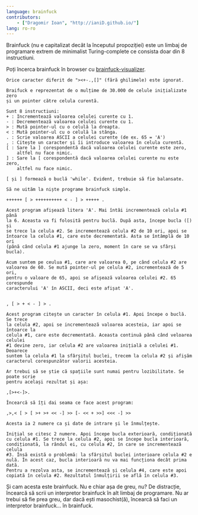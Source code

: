 ```yaml
---
language: brainfuck
contributors:
    - ["Dragomir Ioan", "http://ianiD.github.io/"]
lang: ro-ro
---
```


Brainfuck (nu e capitalizat decăt la începutul propoziției) este un limbaj de
programare extrem de minimalist Turing-complete ce consista doar din 8 instructiuni.

Poți încerca brainfuck în browser cu [brainfuck-visualizer](http://fatiherikli.github.io/brainfuck-visualizer/).

```
Orice caracter diferit de "><+-.,[]" (fără ghilimele) este ignorat.

Braifuck e reprezentat de o mulțime de 30.000 de celule inițializate zero
și un pointer către celula curentă.

Sunt 8 instructiuni:
+ : Incrementează valoarea celulei curente cu 1.
- : Decrementează valoarea celulei curente cu 1.
> : Mută pointer-ul cu o celulă la dreapta.
< : Mută pointer-ul cu o celulă la stânga.
. : Scrie valoarea ASCII a celulei curente (de ex. 65 = 'A')
, : Citește un caracter și îi introduce valoarea în celula curentă.
[ : Sare la ] corespondentă dacă valoarea celulei curente este zero,
    altfel nu face nimic.
] : Sare la [ corespondentă dacă valoarea celulei curente nu este zero,
    altfel nu face nimic.

[ și ] formează o buclă 'while'. Evident, trebuie să fie balansate.

Să ne uităm la niște programe brainfuck simple.

++++++ [ > ++++++++++ < - ] > +++++ .

Acest program afișează litera 'A'. Mai întâi incrementează celula #1 până
la 6. Aceasta va fi folosită pentru buclă. După asta, începe bucla ([) și
se trece la celula #2. Se incrementează celula #2 de 10 ori, apoi se
întoarce la celula #1, care este decrementată. Asta se întâmplă de 10 ori
(până când celula #1 ajunge la zero, moment în care se va sfârși bucla).

Acum suntem pe ceulua #1, care are valoarea 0, pe când celula #2 are
valoarea de 60. Se mută pointer-ul pe celula #2, incrementează de 5 ori,
pentru o valoare de 65, apoi se afișează valoarea celulei #2. 65 corespunde
caracterului 'A' în ASCII, deci este afișat 'A'.


, [ > + < - ] > .

Acest program citește un caracter în celula #1. Apoi începe o buclă. Se trece
la celula #2, apoi se incrementează valoarea acesteia, iar apoi se întoarce la
celula #1, care este decrementată. Aceasta continuă până când veloarea celulei
#1 devine zero, iar celula #2 are valoarea inițială a celulei #1. Deoarece
suntem la celula #1 la sfârșitul buclei, trecem la celula #2 și afișăm
caracterul corespunzător valorii acesteia.

Ar trebui să se știe că spațiile sunt numai pentru lozibilitate. Se poate scrie
pentru același rezultat și așa:

,[>+<-]>.

Încearcă să îți dai seama ce face acest program:

,>,< [ > [ >+ >+ << -] >> [- << + >>] <<< -] >>

Acesta ia 2 numere ca și date de intrare și le înmulțește.

Inițial se citesc 2 numere. Apoi începe bucla exterioară, condiționată
cu celula #1. Se trece la celula #2, apoi se începe bucla interioară,
condiționată, la rândul ei, cu celula #2, în care se incrementează celula
#3. Însă există o problemă: la sfârșitul buclei interioare celula #2 e
nulă. În acest caz, bucla interioară nu va mai funcționa decât prima dată.
Pentru a rezolva asta, se incrementează și celula #4, care este apoi
copiată în celula #2. Rezultatul înmulțirii se află în celula #3.
```

Și cam acesta este brainfuck. Nu e chiar așa de greu, nu? De distracție,
încearcă să scrii un interpretor brainfuck în alt limbaj de programare.
Nu ar trebui să fie prea greu, dar dacă ești masochist(ă), încearcă să
faci un interpretor brainfuck... în brainfuck.
